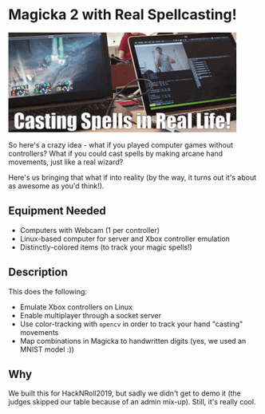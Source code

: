 # Magicka 2 with Real Spellcasting!
![](./github-pics/demo.gif)


So here's a crazy idea - what if you played computer games without controllers? What if you could cast spells by making arcane hand movements, just like a real wizard?

Here's us bringing that what if into reality (by the way, it turns out it's about as awesome as you'd think!).

## Equipment Needed
- Computers with Webcam (1 per controller)
- Linux-based computer for server and Xbox controller emulation
- Distinctly-colored items (to track your magic spells!)

## Description
This does the following:
- Emulate Xbox controllers on Linux
- Enable multiplayer through a socket server
- Use color-tracking with `opencv` in order to track your hand "casting" movements
- Map combinations in Magicka to handwritten digits (yes, we used an MNIST model :))

## Why
We built this for HackNRoll2019, but sadly we didn't get to demo it (the judges skipped our table because of an admin mix-up). Still, it's really cool.
